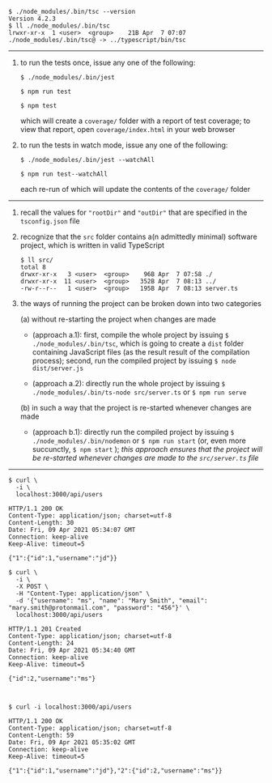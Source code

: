 ```
$ ./node_modules/.bin/tsc --version
Version 4.2.3
$ ll ./node_modules/.bin/tsc 
lrwxr-xr-x  1 <user>  <group>    21B Apr  7 07:07 ./node_modules/.bin/tsc@ -> ../typescript/bin/tsc
```

---

1. to run the tests once, issue any one of the following:

    ```
    $ ./node_modules/.bin/jest
    ```

    ```
    $ npm run test
    ```

    ```
    $ npm test
    ```

    which will create a `coverage/` folder with a report of test coverage; to view that report, open `coverage/index.html` in your web browser

2. to run the tests in watch mode, issue any one of the following:

    ```
    $ ./node_modules/.bin/jest --watchAll
    ```

    ```
    $ npm run test--watchAll
    ```

    each re-run of which will update the contents of the `coverage/` folder

---

1. recall the values for `"rootDir"` and `"outDir"` that are specified in the `tsconfig.json` file

2. recognize that the `src` folder contains a(n admittedly minimal) software project, which is written in valid TypeScript

    ```
    $ ll src/
    total 8
    drwxr-xr-x   3 <user>  <group>    96B Apr  7 07:58 ./
    drwxr-xr-x  11 <user>  <group>   352B Apr  7 08:13 ../
    -rw-r--r--   1 <user>  <group>   195B Apr  7 08:13 server.ts
    ```

3. the ways of running the project can be broken down into two categories

    (a) without re-starting the project when changes are made
    
      - (approach a.1): first, compile the whole project by issuing `$ ./node_modules/.bin/tsc`, which is going to create a `dist` folder containing JavaScript files (as the result result of the compilation process); second, run the compiled project by issuing `$ node dist/server.js`

      - (approach a.2): directly run the whole project by issuing `$ ./node_modules/.bin/ts-node src/server.ts` or `$ npm run serve`

    (b) in such a way that the project is re-started whenever changes are made

      - (approach b.1): directly run the compiled project by issuing `$ ./node_modules/.bin/nodemon` or `$ npm run start` (or, even more succunctly, `$ npm start` ); _this approach ensures that the project will be re-started whenever changes are made to the `src/server.ts` file_

---

```
$ curl \
  -i \
  localhost:3000/api/users

HTTP/1.1 200 OK
Content-Type: application/json; charset=utf-8
Content-Length: 30
Date: Fri, 09 Apr 2021 05:34:07 GMT
Connection: keep-alive
Keep-Alive: timeout=5

{"1":{"id":1,"username":"jd"}}
```

```
$ curl \
  -i \
  -X POST \
  -H "Content-Type: application/json" \
  -d '{"username": "ms", "name": "Mary Smith", "email": "mary.smith@protonmail.com", "password": "456"}' \
  localhost:3000/api/users

HTTP/1.1 201 Created
Content-Type: application/json; charset=utf-8
Content-Length: 24
Date: Fri, 09 Apr 2021 05:34:40 GMT
Connection: keep-alive
Keep-Alive: timeout=5

{"id":2,"username":"ms"}



$ curl -i localhost:3000/api/users

HTTP/1.1 200 OK
Content-Type: application/json; charset=utf-8
Content-Length: 59
Date: Fri, 09 Apr 2021 05:35:02 GMT
Connection: keep-alive
Keep-Alive: timeout=5

{"1":{"id":1,"username":"jd"},"2":{"id":2,"username":"ms"}}
```
